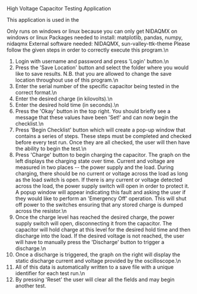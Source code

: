 High Voltage Capacitor Testing Application

This application is used in the 

Only runs on windows or linux because you can only get NIDAQMX on windows or linux
Packages needed to install: matplotlib, pandas, numpy, nidaqmx
External software needed: NIDAQMX, sun-valley-ttk-theme
Please follow the given steps in order to correctly execute this program.\n
1. Login with username and password and press 'Login' button.\n
2. Press the 'Save Location' button and select the folder where you would like to save results. N.B. that you
are allowed to change the save location throughout use of this program.\n
3. Enter the serial number of the specific capacitor being tested in the correct format.\n
4. Enter the desired charge (in kilovolts).\n
5. Enter the desired hold time (in seconds).\n
6. Press the 'Okay' button in the top right. You should briefly see a message that these values have been 'Set!' and
can now begin the checklist.\n
7. Press 'Begin Checklist' button which will create a pop-up window that contains a series of steps.
These steps must be completed and checked before every test run. Once they are all checked, the user will
then have the ability to begin the test.\n
8. Press 'Charge' button to begin charging the capacitor. The graph on the left displays the charging state over time.
Current and voltage are measured in two places -- the power supply and the load. During charging, there should be no
current or voltage across the load as long as the load switch is open. If there is any current or voltage detected across
the load, the power supply switch will open in order to protect it. A popup window will appear indicating this fault
and asking the user if they would like to perform an 'Emergency Off' operation. This will shut off power to the switches
ensuring that any stored charge is dumped across the resistor.\n
9. Once the charge level has reached the desired charge, the power supply switch will open, disconnecting it from the
capacitor. The capacitor will hold charge at this level for the desired hold time and then discharge into the load. If
the desired voltage is not reached, the user will have to manually press the 'Discharge' button to trigger a discharge.\n
10. Once a discharge is triggered, the graph on the right will display the static discharge current and voltage provided
by the oscilloscope.\n
11. All of this data is automatically written to a save file with a unique identifier for each test run.\n
12. By pressing 'Reset' the user will clear all the fields and may begin another test.